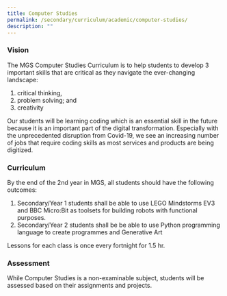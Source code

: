 ```yaml
---
title: Computer Studies
permalink: /secondary/curriculum/academic/computer-studies/
description: ""
---
```







### Vision

The MGS Computer Studies Curriculum is to help students to develop 3 important skills that are critical as they navigate the ever-changing landscape:  

1.  critical thinking, 
2.  problem solving; and
3.  creativity

Our students will be learning coding which is an essential skill in the future because it is an important part of the digital transformation. Especially with the unprecedented disruption from Covid-19, we see an increasing number of jobs that require coding skills as most services and products are being digitized.

  

### Curriculum

By the end of the 2nd year in MGS, all students should have the following outcomes:  

1.  Secondary/Year 1 students shall be able to use LEGO Mindstorms EV3 and BBC Micro:Bit as toolsets for building robots with functional purposes.  
2.  Secondary/Year 2 students shall be be able to use Python programming language to create programmes and Generative Art

Lessons for each class is once every fortnight for 1.5 hr.

  

### Assessment

While Computer Studies is a non-examinable subject, students will be assessed based on their assignments and projects.